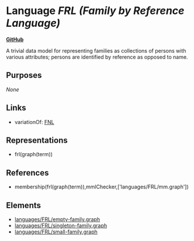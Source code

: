 # Language _FRL (Family by Reference Language)_
**[GitHub](https://github.com/softlang/yas/blob/master/languages/FRL)**

A trivial data model for representing families as collections of persons with various attributes; persons are identified by reference as opposed to name.

## Purposes
_None_

## Links
* variationOf: [FNL](http://softlang.github.io/yas/languages/FNL.html)

## Representations
* frl(graph(term))

## References
* membership(frl(graph(term)),mmlChecker,['languages/FRL/mm.graph'])

## Elements
* [languages/FRL/empty-family.graph](../files/languages-FRL-empty-family.graph.md)
* [languages/FRL/singleton-family.graph](../files/languages-FRL-singleton-family.graph.md)
* [languages/FRL/small-family.graph](../files/languages-FRL-small-family.graph.md)

